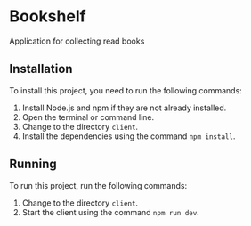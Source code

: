 # Bookshelf

Application for collecting read books

## Installation

To install this project, you need to run the following commands:

1. Install Node.js and npm if they are not already installed.
2. Open the terminal or command line.
3. Change to the directory `client`.
4. Install the dependencies using the command  `npm install`.

## Running

To run this project, run the following commands:

1. Change to the directory `client`.
2. Start the client using the command `npm run dev`.
